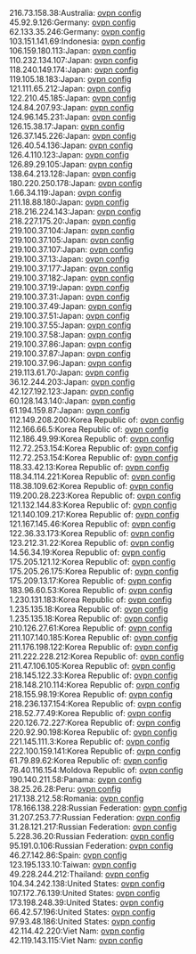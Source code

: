 216.73.158.38:Australia: [ovpn config](vpn/216_73_158_38.ovpn)  
45.92.9.126:Germany: [ovpn config](vpn/45_92_9_126.ovpn)  
62.133.35.246:Germany: [ovpn config](vpn/62_133_35_246.ovpn)  
103.151.141.69:Indonesia: [ovpn config](vpn/103_151_141_69.ovpn)  
106.159.180.113:Japan: [ovpn config](vpn/106_159_180_113.ovpn)  
110.232.134.107:Japan: [ovpn config](vpn/110_232_134_107.ovpn)  
118.240.149.174:Japan: [ovpn config](vpn/118_240_149_174.ovpn)  
119.105.18.183:Japan: [ovpn config](vpn/119_105_18_183.ovpn)  
121.111.65.212:Japan: [ovpn config](vpn/121_111_65_212.ovpn)  
122.210.45.185:Japan: [ovpn config](vpn/122_210_45_185.ovpn)  
124.84.207.93:Japan: [ovpn config](vpn/124_84_207_93.ovpn)  
124.96.145.231:Japan: [ovpn config](vpn/124_96_145_231.ovpn)  
126.15.38.17:Japan: [ovpn config](vpn/126_15_38_17.ovpn)  
126.37.145.226:Japan: [ovpn config](vpn/126_37_145_226.ovpn)  
126.40.54.136:Japan: [ovpn config](vpn/126_40_54_136.ovpn)  
126.4.110.123:Japan: [ovpn config](vpn/126_4_110_123.ovpn)  
126.89.29.105:Japan: [ovpn config](vpn/126_89_29_105.ovpn)  
138.64.213.128:Japan: [ovpn config](vpn/138_64_213_128.ovpn)  
180.220.250.178:Japan: [ovpn config](vpn/180_220_250_178.ovpn)  
1.66.34.119:Japan: [ovpn config](vpn/1_66_34_119.ovpn)  
211.18.88.180:Japan: [ovpn config](vpn/211_18_88_180.ovpn)  
218.216.224.143:Japan: [ovpn config](vpn/218_216_224_143.ovpn)  
218.227.175.20:Japan: [ovpn config](vpn/218_227_175_20.ovpn)  
219.100.37.104:Japan: [ovpn config](vpn/219_100_37_104.ovpn)  
219.100.37.105:Japan: [ovpn config](vpn/219_100_37_105.ovpn)  
219.100.37.107:Japan: [ovpn config](vpn/219_100_37_107.ovpn)  
219.100.37.13:Japan: [ovpn config](vpn/219_100_37_13.ovpn)  
219.100.37.177:Japan: [ovpn config](vpn/219_100_37_177.ovpn)  
219.100.37.182:Japan: [ovpn config](vpn/219_100_37_182.ovpn)  
219.100.37.19:Japan: [ovpn config](vpn/219_100_37_19.ovpn)  
219.100.37.31:Japan: [ovpn config](vpn/219_100_37_31.ovpn)  
219.100.37.49:Japan: [ovpn config](vpn/219_100_37_49.ovpn)  
219.100.37.51:Japan: [ovpn config](vpn/219_100_37_51.ovpn)  
219.100.37.55:Japan: [ovpn config](vpn/219_100_37_55.ovpn)  
219.100.37.58:Japan: [ovpn config](vpn/219_100_37_58.ovpn)  
219.100.37.86:Japan: [ovpn config](vpn/219_100_37_86.ovpn)  
219.100.37.87:Japan: [ovpn config](vpn/219_100_37_87.ovpn)  
219.100.37.96:Japan: [ovpn config](vpn/219_100_37_96.ovpn)  
219.113.61.70:Japan: [ovpn config](vpn/219_113_61_70.ovpn)  
36.12.244.203:Japan: [ovpn config](vpn/36_12_244_203.ovpn)  
42.127.192.123:Japan: [ovpn config](vpn/42_127_192_123.ovpn)  
60.128.143.140:Japan: [ovpn config](vpn/60_128_143_140.ovpn)  
61.194.159.87:Japan: [ovpn config](vpn/61_194_159_87.ovpn)  
112.149.208.200:Korea Republic of: [ovpn config](vpn/112_149_208_200.ovpn)  
112.166.66.5:Korea Republic of: [ovpn config](vpn/112_166_66_5.ovpn)  
112.186.49.99:Korea Republic of: [ovpn config](vpn/112_186_49_99.ovpn)  
112.72.253.154:Korea Republic of: [ovpn config](vpn/112_72_253_154.ovpn)  
112.72.253.154:Korea Republic of: [ovpn config](vpn/112_72_253_154.ovpn)  
118.33.42.13:Korea Republic of: [ovpn config](vpn/118_33_42_13.ovpn)  
118.34.114.221:Korea Republic of: [ovpn config](vpn/118_34_114_221.ovpn)  
118.38.109.62:Korea Republic of: [ovpn config](vpn/118_38_109_62.ovpn)  
119.200.28.223:Korea Republic of: [ovpn config](vpn/119_200_28_223.ovpn)  
121.132.144.83:Korea Republic of: [ovpn config](vpn/121_132_144_83.ovpn)  
121.140.109.217:Korea Republic of: [ovpn config](vpn/121_140_109_217.ovpn)  
121.167.145.46:Korea Republic of: [ovpn config](vpn/121_167_145_46.ovpn)  
122.36.33.173:Korea Republic of: [ovpn config](vpn/122_36_33_173.ovpn)  
123.212.31.22:Korea Republic of: [ovpn config](vpn/123_212_31_22.ovpn)  
14.56.34.19:Korea Republic of: [ovpn config](vpn/14_56_34_19.ovpn)  
175.205.121.12:Korea Republic of: [ovpn config](vpn/175_205_121_12.ovpn)  
175.205.26.175:Korea Republic of: [ovpn config](vpn/175_205_26_175.ovpn)  
175.209.13.17:Korea Republic of: [ovpn config](vpn/175_209_13_17.ovpn)  
183.96.60.53:Korea Republic of: [ovpn config](vpn/183_96_60_53.ovpn)  
1.230.131.183:Korea Republic of: [ovpn config](vpn/1_230_131_183.ovpn)  
1.235.135.18:Korea Republic of: [ovpn config](vpn/1_235_135_18.ovpn)  
1.235.135.18:Korea Republic of: [ovpn config](vpn/1_235_135_18.ovpn)  
210.126.27.61:Korea Republic of: [ovpn config](vpn/210_126_27_61.ovpn)  
211.107.140.185:Korea Republic of: [ovpn config](vpn/211_107_140_185.ovpn)  
211.176.198.122:Korea Republic of: [ovpn config](vpn/211_176_198_122.ovpn)  
211.222.228.212:Korea Republic of: [ovpn config](vpn/211_222_228_212.ovpn)  
211.47.106.105:Korea Republic of: [ovpn config](vpn/211_47_106_105.ovpn)  
218.145.122.33:Korea Republic of: [ovpn config](vpn/218_145_122_33.ovpn)  
218.148.210.114:Korea Republic of: [ovpn config](vpn/218_148_210_114.ovpn)  
218.155.98.19:Korea Republic of: [ovpn config](vpn/218_155_98_19.ovpn)  
218.236.137.154:Korea Republic of: [ovpn config](vpn/218_236_137_154.ovpn)  
218.52.77.49:Korea Republic of: [ovpn config](vpn/218_52_77_49.ovpn)  
220.126.72.227:Korea Republic of: [ovpn config](vpn/220_126_72_227.ovpn)  
220.92.90.198:Korea Republic of: [ovpn config](vpn/220_92_90_198.ovpn)  
221.145.111.3:Korea Republic of: [ovpn config](vpn/221_145_111_3.ovpn)  
222.100.159.141:Korea Republic of: [ovpn config](vpn/222_100_159_141.ovpn)  
61.79.89.62:Korea Republic of: [ovpn config](vpn/61_79_89_62.ovpn)  
78.40.116.154:Moldova Republic of: [ovpn config](vpn/78_40_116_154.ovpn)  
190.140.211.58:Panama: [ovpn config](vpn/190_140_211_58.ovpn)  
38.25.26.28:Peru: [ovpn config](vpn/38_25_26_28.ovpn)  
217.138.212.58:Romania: [ovpn config](vpn/217_138_212_58.ovpn)  
178.166.138.228:Russian Federation: [ovpn config](vpn/178_166_138_228.ovpn)  
31.207.253.77:Russian Federation: [ovpn config](vpn/31_207_253_77.ovpn)  
31.28.121.217:Russian Federation: [ovpn config](vpn/31_28_121_217.ovpn)  
5.228.36.20:Russian Federation: [ovpn config](vpn/5_228_36_20.ovpn)  
95.191.0.106:Russian Federation: [ovpn config](vpn/95_191_0_106.ovpn)  
46.27.142.86:Spain: [ovpn config](vpn/46_27_142_86.ovpn)  
123.195.133.10:Taiwan: [ovpn config](vpn/123_195_133_10.ovpn)  
49.228.244.212:Thailand: [ovpn config](vpn/49_228_244_212.ovpn)  
104.34.242.138:United States: [ovpn config](vpn/104_34_242_138.ovpn)  
107.172.76.139:United States: [ovpn config](vpn/107_172_76_139.ovpn)  
173.198.248.39:United States: [ovpn config](vpn/173_198_248_39.ovpn)  
66.42.57.196:United States: [ovpn config](vpn/66_42_57_196.ovpn)  
97.93.48.186:United States: [ovpn config](vpn/97_93_48_186.ovpn)  
42.114.42.220:Viet Nam: [ovpn config](vpn/42_114_42_220.ovpn)  
42.119.143.115:Viet Nam: [ovpn config](vpn/42_119_143_115.ovpn)  

